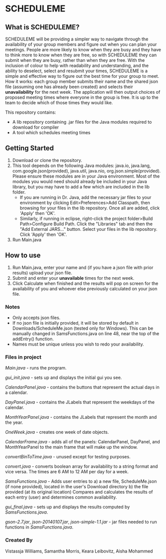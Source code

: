 # SCHEDULEME

## What is SCHEDULEME?

SCHEDULEME will be providing a simpler way to navigate through the availability of your group members and figure out when you can plan your meetings. People are more likely to know when they are busy and they have to think more to know when they are free, so with SCHEDULEME they can submit when they are busy, rather than when they are free. With the inclusion of colour to help with readability and understanding, and the ability to deselect, select and resubmit your times, SCHEDULEME is a simple and effective way to figure out the best time for your group to meet.<br>
How it works: each group member submits their name and the shared json file (assuming one has already been created) and selects their **unavailability** for the next week. The application will then output choices of proposed meeting times where everyone in the group is free. It is up to the team to decide which of those times they would like. 

This repository contains:

* A lib repository containing .jar files for the Java modules required to download for compiler
* A tool which schedules meeting times

## Getting Started

1. Download or clone the repository.
2. This tool depends on the following Java modules: java.io, java.lang, com.google.json(provided), java.util, java.nio, org.json.simple(provided). Please ensure these modules are in your Java environment.  Most of the modules you would need should already be included in your Java library, but you may have to add a few which are included in the lib folder.<br>
	- If you are running in Dr. Java, add the necessary jar files to your environment by clicking Edit>Preferences>Add Classpath, then browsing for your files in the lib repository. Once all are added, click 'Apply' then 'OK'.<br>
	- Similarly, if running in eclipse, right-click the project folder>Build Path>Configure Build Path. Click the "Libraries" tab and then the  "Add External JARS..." button. Select your files in the lib repository. Click 'Apply' then 'OK'.
3. Run Main.java

## How to use

1. Run Main.java, enter your name and (if you have a json file with prior results) upload your json file.
2. Submit and enter your **unavailable** times for the next week.
3. Click Calculate when finished and the results will pop on screen for the availability of you and whoever else previously calculated on your json file.

### Notes

* Only accepts json files.<br>
* If no json file is initially provided, it will be stored by default in Downloads/ScheduleMe.json (tested only for Windows). This can be manually changed in SamsFunctions.java on line 48, near the top of the addEntry() function.<br>
* Names must be unique unless you wish to redo your availability.

### Files in project

*Main.java* - runs the program.

*gui_init.java* - sets up and displays the initial gui you see.

*CalendarPanel.java* - contains the buttons that represent the actual days in a calendar.

*DayPanel.java* - contains the JLabels that represent the weekdays of the calendar.

*MonthYearPanel.java* - contains the JLabels that represent the month and the year.

*OneWeek.java* - creates one week of date objects.

*CalendarFrame.java* - adds all of the panels: CalendarPanel, DayPanel, and MonthYearPanel to the main frame that will make up the window.

*convertBinToTime.java* - unused except for testing purposes.

*convert.java* - converts boolean array for availability to a string format and vice versa. The times are 6 AM to 12 AM per day for a week. 

*SamsFunctions.java* - Adds user entries to
	a) a new file, ScheduleMe.json (if none provided), located in the user's Download directory
	b) the file provided (at its original location)
	Compares and calculates the results of each entry (user) and determines common availability.

*gui_final.java* - sets up and displays the results computed by *SamsFunctions.java*.

*gson-2.7.jar*, *json-20140107.jar*, *json-simple-1.1.jar* - jar files needed to run functions in *SamsFunctions.java*.

### Created By

Vistassja Williams, Samantha Morris, Keara Leibovitz, Aisha Mohammed
